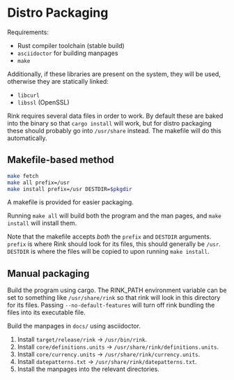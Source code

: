 # Distro Packaging

Requirements:

- Rust compiler toolchain (stable build)
- `asciidoctor` for building manpages
- `make`

Additionally, if these libraries are present on the system, they will be
used, otherwise they are statically linked:

- `libcurl`
- `libssl` (OpenSSL)

Rink requires several data files in order to work. By default these are
baked into the binary so that `cargo install` will work, but for distro
packaging these should probably go into `/usr/share` instead. The
makefile will do this automatically.

## Makefile-based method

```sh
make fetch
make all prefix=/usr
make install prefix=/usr DESTDIR=$pkgdir
```

A makefile is provided for easier packaging.

Running `make all` will build both the program and the man pages, and
`make install` will install them.

Note that the makefile accepts _both_ the `prefix` and `DESTDIR`
arguments. `prefix` is where Rink should look for its files, this should
generally be `/usr`. `DESTDIR` is where the files will be copied to upon
running `make install`.

## Manual packaging

Build the program using cargo. The RINK_PATH environment variable can be
set to something like `/usr/share/rink` so that rink will look in this
directory for its files. Passing `--no-default-features` will turn off
rink bundling the files into its executable file.

Build the manpages in `docs/` using asciidoctor.

1. Install `target/release/rink` -> `/usr/bin/rink`.
2. Install `core/definitions.units` ->
   `/usr/share/rink/definitions.units`.
3. Install `core/currency.units` -> `/usr/share/rink/currency.units`.
4. Install `datepatterns.txt` -> `/usr/share/rink/datepatterns.txt`.
5. Install the manpages into the relevant directories.
